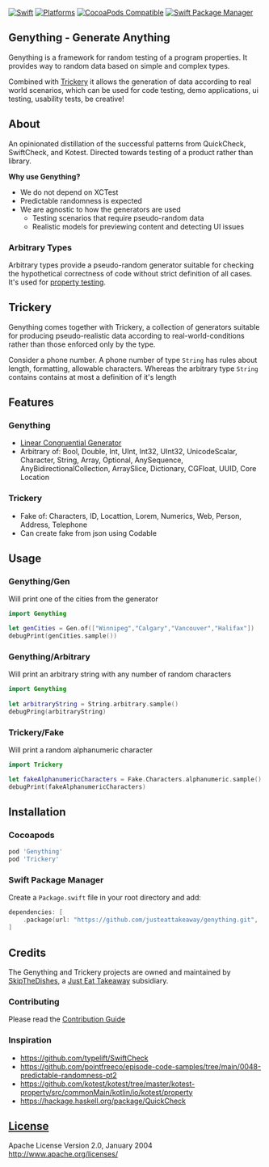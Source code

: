 [![Swift](https://img.shields.io/badge/Swift-5.0+-orange?style=flat-square)](https://img.shields.io/badge/Swift-5.3_5.4_5.5-Orange?style=flat-square)
[![Platforms](https://img.shields.io/badge/Platforms-iOS_tvOS_watchOS_macOS-yellowgreen?style=flat-square)](https://img.shields.io/badge/Platforms-macOS_iOS_tvOS_watchOS_Linux_Windows-Green?style=flat-square)
[![CocoaPods Compatible](https://img.shields.io/badge/pod-0.01-blue?style=flat-square)](https://img.shields.io/badge/pod-0.01-blue)
[![Swift Package Manager](https://img.shields.io/badge/Swift_Package_Manager-compatible-orange?style=flat-square)](https://img.shields.io/badge/Swift_Package_Manager-compatible-orange?style=flat-square)

## Genything - Generate Anything

Genything is a framework for random testing of a program properties. It provides way to random data based on simple and complex types.

Combined with [Trickery](#Trickery) it allows the generation of data according to real world scenarios, which can be used for code testing, demo applications, ui testing, usability tests, be creative!

## About
  
  An opinionated distillation of the successful patterns from QuickCheck, SwiftCheck, and Kotest.
  Directed towards testing of a product rather than library.
  
**Why use Genything?**
  
- We do not depend on XCTest
- Predictable randomness is expected
- We are agnostic to how the generators are used
  - Testing scenarios that require pseudo-random data
  - Realistic models for previewing content and detecting UI issues

### Arbitrary Types
  
Arbitrary types provide a pseudo-random generator suitable for checking the hypothetical correctness of code without strict definition of all cases. It's used for [property testing](https://medium.com/criteo-engineering/introduction-to-property-based-testing-f5236229d237).
  
## Trickery
  
Genything comes together with Trickery, a collection of generators suitable for producing pseudo-realistic data according to real-world-conditions rather than those enforced only by the type.

Consider a phone number. A phone number of type `String` has rules about length, formatting, allowable characters. Whereas the arbitrary type `String` contains contains at most a definition of it's length
  
## Features

### Genything

- [Linear Congruential Generator](https://en.wikipedia.org/wiki/Linear_congruential_generat)
- Arbitrary of: Bool, Double, Int, UInt, Int32, UInt32, UnicodeScalar, Character, String, Array, Optional, AnySequence, AnyBidirectionalCollection, ArraySlice, Dictionary, CGFloat, UUID, Core Location
 
### Trickery

- Fake of: Characters, ID, Locattion, Lorem, Numerics, Web, Person, Address, Telephone
- Can create fake from json using Codable

## Usage

### Genything/Gen

Will print one of the cities from the generator

```swift
import Genything

let genCities = Gen.of(["Winnipeg","Calgary","Vancouver","Halifax"])
debugPrint(genCities.sample())
```

### Genything/Arbitrary

Will print an arbitrary string with any number of random characters

```swift
import Genything
 
let arbitraryString = String.arbitrary.sample()
debugPring(arbitraryString)
```

### Trickery/Fake

Will print a random alphanumeric character

```swift
import Trickery

let fakeAlphanumericCharacters = Fake.Characters.alphanumeric.sample()
debugPrint(fakeAlphanumericCharacters)
```

## Installation

### Cocoapods

```ruby
pod 'Genything'
pod 'Trickery'
```

### Swift Package Manager

Create a `Package.swift` file in your root directory and add:

```swift
dependencies: [
    .package(url: "https://github.com/justeattakeaway/genything.git", .exact("0.0.1"))
]
```

## Credits

The Genything and Trickery projects are owned and maintained by [SkipTheDishes](https://www.skipthedishes.com/), a [Just Eat Takeaway](https://www.justeattakeaway.com/) subsidiary.

### Contributing
Please read the [Contribution Guide](./CONTRIBUTING.md)

### Inspiration
  
- https://github.com/typelift/SwiftCheck
- https://github.com/pointfreeco/episode-code-samples/tree/main/0048-predictable-randomness-pt2
- https://github.com/kotest/kotest/tree/master/kotest-property/src/commonMain/kotlin/io/kotest/property
- https://hackage.haskell.org/package/QuickCheck

## [License](./LICENSE)

Apache License Version 2.0, January 2004 http://www.apache.org/licenses/